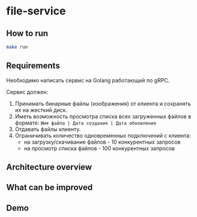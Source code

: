 # file-service

## How to run

```bash
make run
```

## Requirements

Необходимо написать сервис на Golang работающий по gRPC.

Сервис должен:
1. Принимать бинарные файлы (изображения) от клиента и сохранять их на жесткий диск.
2. Иметь возможность просмотра списка всех загруженных файлов в формате: `Имя файла | Дата создания | Дата обновления`
4. Отдавать файлы клиенту.
5. Ограничивать количество одновременных подключений с клиента:
   - на загрузку/скачивание файлов - 10 конкурентных запросов
   - на просмотр списка файлов - 100 конкурентных запросов

## Architecture overview

## What can be improved

## Demo


